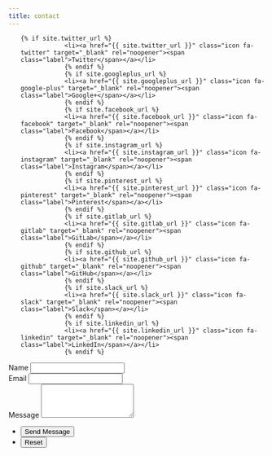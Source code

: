 ```yaml
---
title: contact
---
```

<ul class="icons">

	{% if site.twitter_url %}
				<li><a href="{{ site.twitter_url }}" class="icon fa-twitter" target="_blank" rel="noopener"><span class="label">Twitter</span></a></li>
				{% endif %}
				{% if site.googleplus_url %}
				<li><a href="{{ site.googleplus_url }}" class="icon fa-google-plus" target="_blank" rel="noopener"><span class="label">Google+</span></a></li>
				{% endif %}
				{% if site.facebook_url %}
				<li><a href="{{ site.facebook_url }}" class="icon fa-facebook" target="_blank" rel="noopener"><span class="label">Facebook</span></a></li>
				{% endif %}
				{% if site.instagram_url %}
				<li><a href="{{ site.instagram_url }}" class="icon fa-instagram" target="_blank" rel="noopener"><span class="label">Instagram</span></a></li>
				{% endif %}
				{% if site.pinterest_url %}
				<li><a href="{{ site.pinterest_url }}" class="icon fa-pinterest" target="_blank" rel="noopener"><span class="label">Pinterest</span></a></li>
				{% endif %}
				{% if site.gitlab_url %}
				<li><a href="{{ site.gitlab_url }}" class="icon fa-gitlab" target="_blank" rel="noopener"><span class="label">GitLab</span></a></li>
				{% endif %}
				{% if site.github_url %}
				<li><a href="{{ site.github_url }}" class="icon fa-github" target="_blank" rel="noopener"><span class="label">GitHub</span></a></li>
				{% endif %}
				{% if site.slack_url %}
				<li><a href="{{ site.slack_url }}" class="icon fa-slack" target="_blank" rel="noopener"><span class="label">Slack</span></a></li>
				{% endif %}
				{% if site.linkedin_url %}
				<li><a href="{{ site.linkedin_url }}" class="icon fa-linkedin" target="_blank" rel="noopener"><span class="label">LinkedIn</span></a></li>
				{% endif %}

</ul>
<form action="https://formspree.io/{{ site.email }}" method="POST">
	<div class="field half first">
		<label for="name">Name</label>
		<input type="text" name="name" id="name" />
	</div>
	<div class="field half">
		<label for="email">Email</label>
		<input type="text" name="_replyto" id="email" />
	</div>
	<div class="field">
		<label for="message">Message</label>
		<textarea name="message" id="message" rows="4"></textarea>
	</div>
	<ul class="actions">
		<li><input type="submit" value="Send Message" class="special" /></li>
		<li><input type="reset" value="Reset" /></li>
	</ul>
</form>
